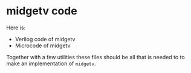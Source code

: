 # midgetv code

Here is:
- Verilog code of midgetv
- Microcode of midgetv

Together with a few utilities these files should be all that is needed to to make an implementation of `midgetv`.